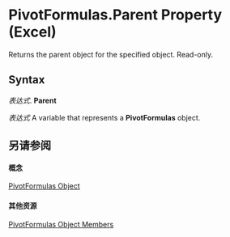 
# PivotFormulas.Parent Property (Excel)

Returns the parent object for the specified object. Read-only.


## Syntax

 _表达式_. **Parent**

 _表达式_ A variable that represents a **PivotFormulas** object.


## 另请参阅


#### 概念


[PivotFormulas Object](7139a4bd-f103-7190-004f-7f2261a4391f.md)
#### 其他资源


[PivotFormulas Object Members](http://msdn.microsoft.com/library/662a2151-3c35-b3fd-b786-5ee0ed7aefd2%28Office.15%29.aspx)